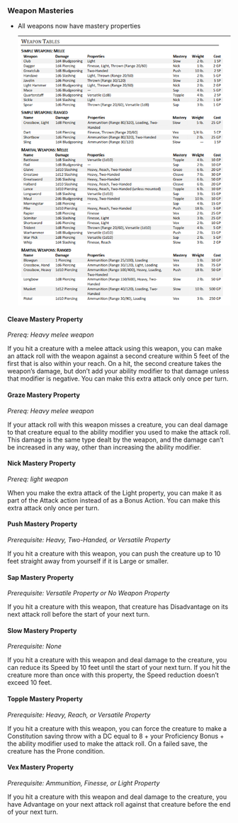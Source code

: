 ### Weapon Masteries
* All weapons now have mastery properties

  ![Alt text](/images/image-10.png)

#### Cleave Mastery Property
*Prereq: Heavy melee weapon*

If you hit a creature with a melee attack using
this weapon, you can make an attack roll with
the weapon against a second creature within 5
feet of the first that is also within your reach. On
a hit, the second creature takes the weapon’s
damage, but don’t add your ability modifier to
that damage unless that modifier is negative. You
can make this extra attack only once per turn.

#### Graze Mastery Property
*Prereq: Heavy melee weapon*

If your attack roll with this weapon misses a
creature, you can deal damage to that creature
equal to the ability modifier you used to make
the attack roll. This damage is the same type
dealt by the weapon, and the damage can’t be
increased in any way, other than increasing the
ability modifier.

#### Nick Mastery Property
*Prereq: light weapon*

When you make the extra attack of the Light
property, you can make it as part of the Attack
action instead of as a Bonus Action. You can
make this extra attack only once per turn.

#### Push Mastery Property
*Prerequisite: Heavy, Two-Handed, or Versatile Property*

If you hit a creature with this weapon, you can
push the creature up to 10 feet straight away
from yourself if it is Large or smaller.

#### Sap Mastery Property
*Prerequisite: Versatile Property or No Weapon Property*

If you hit a creature with this weapon, that
creature has Disadvantage on its next attack roll
before the start of your next turn.

#### Slow Mastery Property
*Prerequisite: None*

If you hit a creature with this weapon and deal
damage to the creature, you can reduce its Speed
by 10 feet until the start of your next turn. If you
hit the creature more than once with this
property, the Speed reduction doesn’t exceed 10
feet.

#### Topple Mastery Property
*Prerequisite: Heavy, Reach, or Versatile Property*

If you hit a creature with this weapon, you can
force the creature to make a Constitution saving
throw with a DC equal to 8 + your Proficiency
Bonus + the ability modifier used to make the
attack roll. On a failed save, the creature has the
Prone condition.

#### Vex Mastery Property
*Prerequisite: Ammunition, Finesse, or Light Property*

If you hit a creature with this weapon and deal
damage to the creature, you have Advantage on
your next attack roll against that creature before
the end of your next turn.
